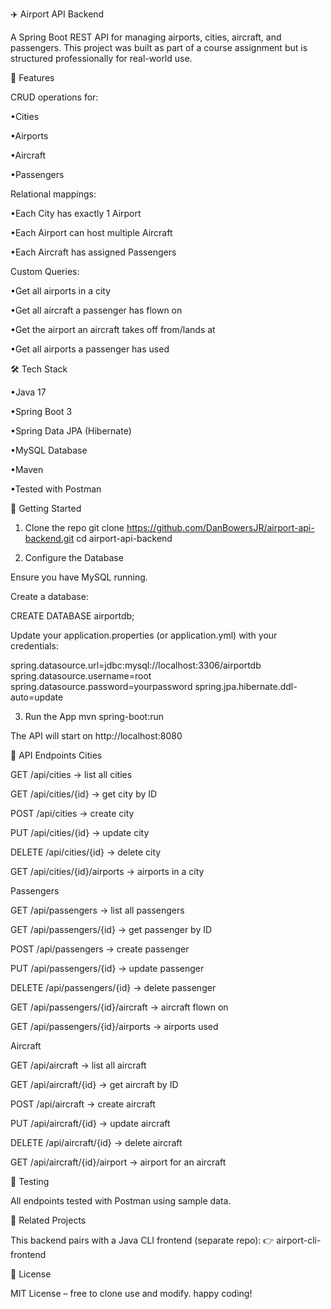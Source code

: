 ✈️ Airport API Backend

A Spring Boot REST API for managing airports, cities, aircraft, and passengers.
This project was built as part of a course assignment but is structured professionally for real-world use.

📌 Features

CRUD operations for:

•Cities

•Airports

•Aircraft

•Passengers

Relational mappings:

•Each City has exactly 1 Airport

•Each Airport can host multiple Aircraft

•Each Aircraft has assigned Passengers

Custom Queries:

•Get all airports in a city

•Get all aircraft a passenger has flown on

•Get the airport an aircraft takes off from/lands at

•Get all airports a passenger has used

🛠️ Tech Stack

•Java 17

•Spring Boot 3

•Spring Data JPA (Hibernate)

•MySQL Database

•Maven

•Tested with Postman

🚀 Getting Started
1. Clone the repo
git clone https://github.com/DanBowersJR/airport-api-backend.git
cd airport-api-backend

2. Configure the Database

Ensure you have MySQL running.

Create a database:

CREATE DATABASE airportdb;


Update your application.properties (or application.yml) with your credentials:

spring.datasource.url=jdbc:mysql://localhost:3306/airportdb
spring.datasource.username=root
spring.datasource.password=yourpassword
spring.jpa.hibernate.ddl-auto=update

3. Run the App
mvn spring-boot:run


The API will start on http://localhost:8080

📡 API Endpoints
Cities

GET /api/cities → list all cities

GET /api/cities/{id} → get city by ID

POST /api/cities → create city

PUT /api/cities/{id} → update city

DELETE /api/cities/{id} → delete city

GET /api/cities/{id}/airports → airports in a city

Passengers

GET /api/passengers → list all passengers

GET /api/passengers/{id} → get passenger by ID

POST /api/passengers → create passenger

PUT /api/passengers/{id} → update passenger

DELETE /api/passengers/{id} → delete passenger

GET /api/passengers/{id}/aircraft → aircraft flown on

GET /api/passengers/{id}/airports → airports used

Aircraft

GET /api/aircraft → list all aircraft

GET /api/aircraft/{id} → get aircraft by ID

POST /api/aircraft → create aircraft

PUT /api/aircraft/{id} → update aircraft

DELETE /api/aircraft/{id} → delete aircraft

GET /api/aircraft/{id}/airport → airport for an aircraft

🧪 Testing

All endpoints tested with Postman using sample data.

📂 Related Projects

This backend pairs with a Java CLI frontend (separate repo):
👉 airport-cli-frontend

📄 License

MIT License – free to clone use and modify. happy coding!
